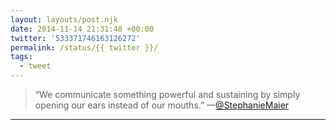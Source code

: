 ```yaml
---
layout: layouts/post.njk
date: 2014-11-14 21:31:48 +00:00
twitter: '533371746163126272'
permalink: /status/{{ twitter }}/
tags: 
  - tweet
---
```


> “We communicate something powerful and sustaining by simply opening our ears instead of our mouths.” —[@StephanieMaier](https://twitter.com/StephanieMaier)

---
